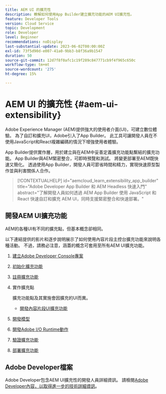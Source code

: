 ```yaml
---
title: AEM UI 的擴充性
description: 瞭解如何使用App Builder建立擴充功能的AEM UI擴充性。
feature: Developer Tools
version: Cloud Service
topic: Development
role: Developer
level: Beginner
recommendations: noDisplay
last-substantial-update: 2023-06-02T00:00:00Z
exl-id: 73f5d90d-e007-41a0-9bb3-b8f36a9b1547
duration: 50
source-git-commit: 12d7f8f0afc1c19f289c847771cb9f4f965c650c
workflow-type: tm+mt
source-wordcount: '275'
ht-degree: 15%

---
```


# AEM UI 的擴充性 {#aem-ui-extensibility}

Adobe Experience Manager (AEM)提供強大的使用者介面(UI)，可建立數位體驗。 為了自訂和擴充UI，Adobe引入了App Builder。 此工具可讓開發人員在不使用JavaScript和React複雜編碼的情況下增強使用者體驗。

App Builder提供實作層，用於建立與在AEM中妥善定義擴充功能點繫結的擴充功能。 App Builder與AEM緊密整合，可即時預覽和測試。 將變更部署至AEM既快速又簡化。 透過使用App Builder，開發人員可節省時間和精力，實現快速原型製作並與利害關係人合作。

>[!CONTEXTUALHELP]
>id="aemcloud_learn_extensibility_app_builder"
>title="Adobe Developer App Builder 和 AEM Headless 快速入門"
>abstract="了解開發人員如何透過 AEM App Builder 使用 JavaScript 和 React 快速自訂和擴充 AEM UI，同時支援緊密整合和快速部署。"

## 開發AEM UI擴充功能

AEM的各種UI有不同的擴充點，但基本概念卻相同。

以下連結提供的影片和逐步說明展示了如何使用內容片段主控台擴充功能來說明各種活動。 不過，請務必注意，涵蓋的概念可套用至所有AEM UI擴充功能。

1. [建立Adobe Developer Console專案](./adobe-developer-console-project.md)
1. [初始化擴充功能](./app-initialization.md)
1. [註冊擴充功能](./extension-registration.md)
1. 實作擴充點

   擴充功能點及其實施會因擴充的UI而異。

   + [開發內容片段UI擴充功能](./content-fragments/overview.md)

1. [開發模型](./modal.md)
1. [開發Adobe I/O Runtime動作](./runtime-action.md)
1. [驗證擴充功能](./verify.md)
1. [部署擴充功能](./deploy.md)

## Adobe Developer檔案

Adobe Developer包含AEM UI擴充性的開發人員詳細資訊。 請檢閱[Adobe Developer內容，以取得進一步的技術詳細資訊](https://developer.adobe.com/uix/docs/)。

